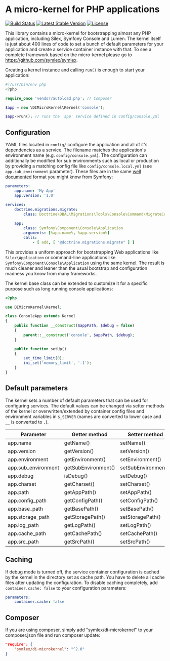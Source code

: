 A micro-kernel for PHP applications
===================================

[![Build Status](https://travis-ci.org/symlex/di-microkernel.png?branch=master)](https://travis-ci.org/symlex/di-microkernel)
[![Latest Stable Version](https://poser.pugx.org/symlex/di-microkernel/v/stable.svg)](https://packagist.org/packages/symlex/di-microkernel)
[![License](https://poser.pugx.org/symlex/di-microkernel/license.svg)](https://packagist.org/packages/symlex/di-microkernel)

This library contains a micro-kernel for bootstrapping almost any PHP application, including Silex, 
Symfony Console and Lumen. The kernel itself is just about 400 lines of code to set a bunch of default parameters for
your application and create a service container instance with that. To see a complete framework based on the micro-kernel please go to https://github.com/symlex/symlex.

Creating a kernel instance and calling `run()` is enough to start your application:

```php
#!/usr/bin/env php
<?php

require_once 'vendor/autoload.php'; // Composer

$app = new \DIMicroKernel\Kernel('console');

$app->run(); // runs the 'app' service defined in config/console.yml
```

Configuration
-------------

YAML files located in `config/` configure the application and all of it's dependencies as a service. The filename matches 
the application's environment name (e.g. `config/console.yml`). The configuration can additionally be modified 
for sub environments such as local or production by providing a matching config file like `config/console.local.yml`
(see `app.sub_environment` parameter). These files are in the same [well documented](https://symfony.com/doc/current/components/dependency_injection.html) format you might know from Symfony:

```yaml
parameters:
    app.name: 'My App'
    app.version: '1.0'

services:
    doctrine.migrations.migrate:
        class: Doctrine\DBAL\Migrations\Tools\Console\Command\MigrateCommand
        
    app:
        class: Symfony\Component\Console\Application
        arguments: [%app.name%, %app.version%]
        calls:
            - [ add, [ "@doctrine.migrations.migrate" ] ]
```

This provides a uniform approach for bootstrapping Web applications like `Silex\Application` or command-line 
applications like `Symfony\Component\Console\Application` using the same kernel. The result is much cleaner and 
leaner than the usual bootstrap and configuration madness you know from many frameworks.

The kernel base class can be extended to customize it for a specific purpose such as long running console applications:

```php
<?php

use DIMicroKernel\Kernel;

class ConsoleApp extends Kernel
{
    public function __construct($appPath, $debug = false)
    {
        parent::__construct('console', $appPath, $debug);
    }

    public function setUp()
    {
        set_time_limit(0);
        ini_set('memory_limit', '-1');
    }
}
```

Default parameters
------------------

The kernel sets a number of default parameters that can be used for configuring services. The default values can be 
changed via setter methods of the kernel or overwritten/extended by container config files 
and environment variables in `$_SERVER` (names are converted to lower case and `__` is converted to `.`).

Parameter           | Getter method         | Setter method         | Default value            
--------------------|-----------------------|-----------------------|------------------
app.name            | getName()             | setName()             | 'Kernel'
app.version         | getVersion()          | setVersion()          | '1.0'
app.environment     | getEnvironment()      | setEnvironment()      | 'app'
app.sub_environment | getSubEnvironment()   | setSubEnvironment()   | 'local'
app.debug           | isDebug()             | setDebug()            | false
app.charset         | getCharset()          | setCharset()          | 'UTF-8'
app.path            | getAppPath()          | setAppPath()          | './'
app.config_path     | getConfigPath()       | setConfigPath()       | './config'
app.base_path       | getBasePath()         | setBasePath()         | '../'
app.storage_path    | getStoragePath()      | setStoragePath()      | '../storage'
app.log_path        | getLogPath()          | setLogPath()          | '../storage/log'
app.cache_path      | getCachePath()        | setCachePath()        | '../storage/cache'
app.src_path        | getSrcPath()          | setSrcPath()          | '../src'

Caching
-------

If debug mode is turned off, the service container configuration is cached by the kernel in the directory set as cache path. You have to delete all cache files after updating the configuration. To disable caching completely, add `container.cache: false` to your configuration parameters: 

```yaml
parameters:
    container.cache: false
```

Composer
--------

If you are using composer, simply add "symlex/di-microkernel" to your composer.json file and run composer update:

```json
"require": {
    "symlex/di-microkernel": "^2.0"
}
```
